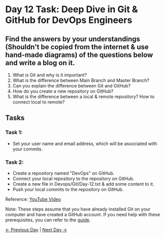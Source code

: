 # Day 12 Task: Deep Dive in Git & GitHub for DevOps Engineers

## Find the answers by your understandings (Shouldn't be copied from the internet & use hand-made diagrams) of the questions below and write a blog on it.

1. What is Git and why is it important?
2. What is the difference between Main Branch and Master Branch?
3. Can you explain the difference between Git and GitHub?
4. How do you create a new repository on GitHub?
5. What is the difference between a local & remote repository? How to connect local to remote?

## Tasks

### Task 1:
- Set your user name and email address, which will be associated with your commits.

### Task 2:
- Create a repository named "DevOps" on GitHub.
- Connect your local repository to the repository on GitHub.
- Create a new file in Devops/Git/Day-12.txt & add some content to it.
- Push your local commits to the repository on GitHub.

Reference: [YouTube Video](https://youtu.be/AT1uxOLsCdk)

Note: These steps assume that you have already installed Git on your computer and have created a GitHub account. If you need help with these prerequisites, you can refer to the [guide](https://git-scm.com/book/en/v2/Getting-Started-Installing-Git).

[← Previous Day](../day11/README.md) | [Next Day →](../day13/README.md)
